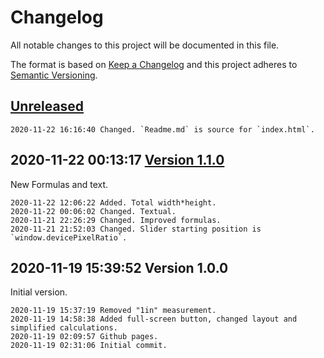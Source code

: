 # Changelog

All notable changes to this project will be documented in this file.

The format is based on [Keep a Changelog](http://keepachangelog.com/en/1.0.0/)
and this project adheres to [Semantic Versioning](http://semver.org/spec/v2.0.0.html).

## [Unreleased]

```
2020-11-22 16:16:40 Changed. `Readme.md` is source for `index.html`.
```

## 2020-11-22 00:13:17 [Version 1.1.0]

New Formulas and text.

```
2020-11-22 12:06:22 Added. Total width*height.
2020-11-22 00:06:02 Changed. Textual.
2020-11-21 22:26:29 Changed. Improved formulas.
2020-11-21 21:52:03 Changed. Slider starting position is `window.devicePixelRatio`.
```

## 2020-11-19 15:39:52 Version 1.0.0

Initial version.

```
2020-11-19 15:37:19 Removed "1in" measurement.
2020-11-19 14:58:38 Added full-screen button, changed layout and simplified calculations. 
2020-11-19 02:09:57 Github pages.
2020-11-19 02:31:06 Initial commit.
```

[Unreleased]: https://github.com/xyzzy/realDPI/compare/v1.1.0...HEAD
[Version 1.1.0]: https://github.com/xyzzy/realDPI/compare/v1.0.0...v1.1.0
